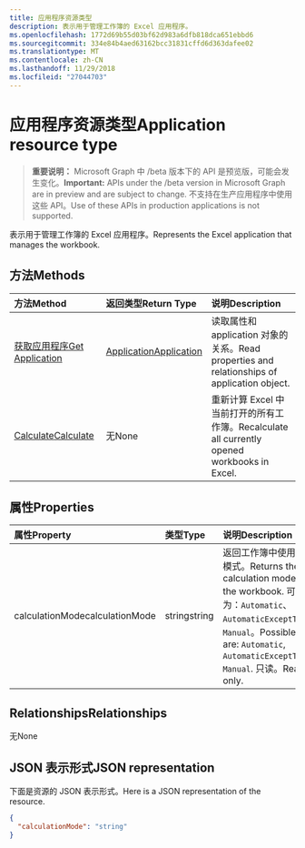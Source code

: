 ```yaml
---
title: 应用程序资源类型
description: 表示用于管理工作簿的 Excel 应用程序。
ms.openlocfilehash: 1772d69b55d03bf62d983a6dfb818dca651ebbd6
ms.sourcegitcommit: 334e84b4aed63162bcc31831cffd6d363dafee02
ms.translationtype: MT
ms.contentlocale: zh-CN
ms.lasthandoff: 11/29/2018
ms.locfileid: "27044703"
---
```

# <a name="application-resource-type"></a><span data-ttu-id="8500e-103">应用程序资源类型</span><span class="sxs-lookup"><span data-stu-id="8500e-103">Application resource type</span></span>

> <span data-ttu-id="8500e-104">**重要说明：** Microsoft Graph 中 /beta 版本下的 API 是预览版，可能会发生变化。</span><span class="sxs-lookup"><span data-stu-id="8500e-104">**Important:** APIs under the /beta version in Microsoft Graph are in preview and are subject to change.</span></span> <span data-ttu-id="8500e-105">不支持在生产应用程序中使用这些 API。</span><span class="sxs-lookup"><span data-stu-id="8500e-105">Use of these APIs in production applications is not supported.</span></span>

<span data-ttu-id="8500e-106">表示用于管理工作簿的 Excel 应用程序。</span><span class="sxs-lookup"><span data-stu-id="8500e-106">Represents the Excel application that manages the workbook.</span></span>


## <a name="methods"></a><span data-ttu-id="8500e-107">方法</span><span class="sxs-lookup"><span data-stu-id="8500e-107">Methods</span></span>

| <span data-ttu-id="8500e-108">方法</span><span class="sxs-lookup"><span data-stu-id="8500e-108">Method</span></span>           | <span data-ttu-id="8500e-109">返回类型</span><span class="sxs-lookup"><span data-stu-id="8500e-109">Return Type</span></span>    |<span data-ttu-id="8500e-110">说明</span><span class="sxs-lookup"><span data-stu-id="8500e-110">Description</span></span>|
|:---------------|:--------|:----------|
|[<span data-ttu-id="8500e-111">获取应用程序</span><span class="sxs-lookup"><span data-stu-id="8500e-111">Get Application</span></span>](../api/excelapplication-get.md) | [<span data-ttu-id="8500e-112">Application</span><span class="sxs-lookup"><span data-stu-id="8500e-112">Application</span></span>](application.md) |<span data-ttu-id="8500e-113">读取属性和 application 对象的关系。</span><span class="sxs-lookup"><span data-stu-id="8500e-113">Read properties and relationships of application object.</span></span>|
|[<span data-ttu-id="8500e-114">Calculate</span><span class="sxs-lookup"><span data-stu-id="8500e-114">Calculate</span></span>](../api/excelapplication-calculate.md)|<span data-ttu-id="8500e-115">无</span><span class="sxs-lookup"><span data-stu-id="8500e-115">None</span></span>|<span data-ttu-id="8500e-116">重新计算 Excel 中当前打开的所有工作簿。</span><span class="sxs-lookup"><span data-stu-id="8500e-116">Recalculate all currently opened workbooks in Excel.</span></span>|

## <a name="properties"></a><span data-ttu-id="8500e-117">属性</span><span class="sxs-lookup"><span data-stu-id="8500e-117">Properties</span></span>
| <span data-ttu-id="8500e-118">属性</span><span class="sxs-lookup"><span data-stu-id="8500e-118">Property</span></span>     | <span data-ttu-id="8500e-119">类型</span><span class="sxs-lookup"><span data-stu-id="8500e-119">Type</span></span>   |<span data-ttu-id="8500e-120">说明</span><span class="sxs-lookup"><span data-stu-id="8500e-120">Description</span></span>|
|:---------------|:--------|:----------|
|<span data-ttu-id="8500e-121">calculationMode</span><span class="sxs-lookup"><span data-stu-id="8500e-121">calculationMode</span></span>|<span data-ttu-id="8500e-122">string</span><span class="sxs-lookup"><span data-stu-id="8500e-122">string</span></span>|<span data-ttu-id="8500e-123">返回工作簿中使用的计算模式。</span><span class="sxs-lookup"><span data-stu-id="8500e-123">Returns the calculation mode used in the workbook.</span></span> <span data-ttu-id="8500e-124">可取值为：`Automatic`、`AutomaticExceptTables`、`Manual`。</span><span class="sxs-lookup"><span data-stu-id="8500e-124">Possible values are: `Automatic`, `AutomaticExceptTables`, `Manual`.</span></span> <span data-ttu-id="8500e-125">只读。</span><span class="sxs-lookup"><span data-stu-id="8500e-125">Read-only.</span></span>|

## <a name="relationships"></a><span data-ttu-id="8500e-126">Relationships</span><span class="sxs-lookup"><span data-stu-id="8500e-126">Relationships</span></span>
<span data-ttu-id="8500e-127">无</span><span class="sxs-lookup"><span data-stu-id="8500e-127">None</span></span>


## <a name="json-representation"></a><span data-ttu-id="8500e-128">JSON 表示形式</span><span class="sxs-lookup"><span data-stu-id="8500e-128">JSON representation</span></span>

<span data-ttu-id="8500e-129">下面是资源的 JSON 表示形式。</span><span class="sxs-lookup"><span data-stu-id="8500e-129">Here is a JSON representation of the resource.</span></span>

<!-- {
  "blockType": "resource",
  "optionalProperties": [

  ],
  "@odata.type": "microsoft.graph.application"
}-->

```json
{
  "calculationMode": "string"
}

```

<!-- uuid: 8fcb5dbc-d5aa-4681-8e31-b001d5168d79
2015-10-25 14:57:30 UTC -->
<!-- {
  "type": "#page.annotation",
  "description": "Application resource",
  "keywords": "",
  "section": "documentation",
  "tocPath": ""
}-->